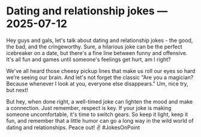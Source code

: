# Dating and relationship jokes — 2025-07-12

Hey guys and gals, let's talk about dating and relationship jokes - the good, the bad, and the cringeworthy. Sure, a hilarious joke can be the perfect icebreaker on a date, but there's a fine line between funny and offensive. It's all fun and games until someone's feelings get hurt, am I right?

We've all heard those cheesy pickup lines that make us roll our eyes so hard we’re seeing our brain. And let's not forget the classic "Are you a magician? Because whenever I look at you, everyone else disappears." Um, nice try, but next!

But hey, when done right, a well-timed joke can lighten the mood and make a connection. Just remember, respect is key. If your joke is making someone uncomfortable, it's time to switch gears. So keep it light, keep it fun, and remember that a little humor can go a long way in the wild world of dating and relationships. Peace out! ✌️ #JokesOnPoint